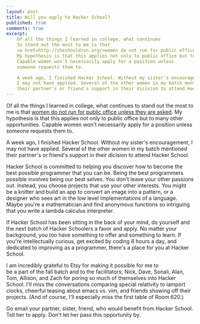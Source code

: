 ```yaml
---
layout: post
title: Will you apply to Hacker School?
published: true
comments: true
excerpt: 
    Of all the things I learned in college, what continues
    to stand out the most to me is that 
    <a href=http://sheshouldrun.org/>women do not run for public office unless they are asked</a>. 
    My hypothesis is that this applies not only to public office but to many other opportunities.
    Capable women won't necessarily apply for a position unless 
    someone requests them to.

    A week ago, I finished Hacker School. Without my sister's encouragement,
    I may not have applied. Several of the other women in my batch mentioned 
    their partner's or friend's support in their dicision to attend Hacker School.
---
```


Of all the things I learned in college, what continues
to stand out the most to me is that 
<a href=http://sheshouldrun.org/>women do not run for public office unless they are asked</a>. 
My hypothesis is that this applies not only to public office but to many other opportunities.
Capable women won't necessarily apply for a position unless 
someone requests them to.

A week ago, I finished Hacker School. Without my sister's encouragement,
I may not have applied. Several of the other women in my batch mentioned 
their partner's or friend's support in their dicision to attend Hacker School.

Hacker School is committed to helping you discover how to become the 
best possible programmer that you can be.
Being the best programmers possible involves being our best selves.
You don't leave your other passions out. Instead, you choose projects 
that use your other interests. You might be a knitter and
 build an app to convert an image into a pattern, or a designer who
sees art in the low level implementations of a language. 
Maybe you're a mathematician and find anonymous functions so
intriguing that you write a lambda calculus interpreter.

If Hacker School has been sitting in the back of your mind, do yourself
and the next batch of Hacker Schoolers a favor and apply. No matter 
your background, you too have something to offer and something to learn.
If you're intellectually curious, get excited by coding 8 hours a day,
and dedicated to improving as a programmer, there's a place for you at
Hacker School.

I am incredibly grateful to Etsy for making it possible for me to  
be a part of the fall batch and to the facilitators, Nick, Dave, Sonali, Alan, Tom, 
Allison, and Zach for poring so much of themselves into Hacker School.
I'll miss the conversations comparing special relativity to lamport clocks,
cheerful teasing about emacs vs. vim, and friends showing off their projects.
(And of course, I'll especially miss the first table of Room 620.)

Go email your partner, sister, friend, who would benefit from Hacker School.
Tell her to apply. Don't let her pass this opportunity by.